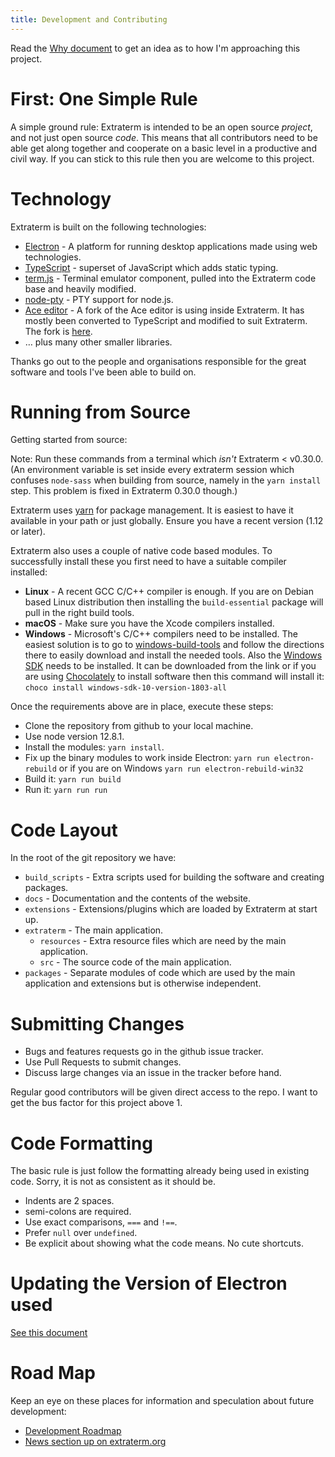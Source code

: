 ```yaml
---
title: Development and Contributing
---
```



Read the [Why document](why.md) to get an idea as to how I'm approaching this project.


# First: One Simple Rule

A simple ground rule: Extraterm is intended to be an open source *project*, and not just open source *code*. This means that all contributors need to be able get along together and cooperate on a basic level in a productive and civil way. If you can stick to this rule then you are welcome to this project.


# Technology

Extraterm is built on the following technologies:

* [Electron](http://electron.atom.io/) - A platform for running desktop applications made using web technologies.
* [TypeScript](http://www.typescriptlang.org) - superset of JavaScript which adds static typing.
* [term.js](https://github.com/chjj/term.js) - Terminal emulator component, pulled into the Extraterm code base and heavily modified.
* [node-pty](https://github.com/Microsoft/node-pty) - PTY support for node.js.
* [Ace editor](https://ace.c9.io/) - A fork of the Ace editor is using inside Extraterm. It has mostly been converted to TypeScript and modified to suit Extraterm. The fork is [here](https://github.com/sedwards2009/ace-ts).
* … plus many other smaller libraries.

Thanks go out to the people and organisations responsible for the great software and tools I've been able to build on.


# Running from Source

Getting started from source:

Note: Run these commands from a terminal which *isn't* Extraterm < v0.30.0. (An environment variable is set inside every extraterm session which confuses `node-sass` when building from source, namely in the `yarn install` step. This problem is fixed in Extraterm 0.30.0 though.)

Extraterm uses [yarn](http://yarnpkg.com/) for package management. It is easiest to have it available in your path or just globally. Ensure you have a recent version (1.12 or later).

Extraterm also uses a couple of native code based modules. To successfully install these you first need to have a suitable compiler installed:

* **Linux** - A recent GCC C/C++ compiler is enough. If you are on Debian based Linux distribution then installing the `build-essential` package will pull in the right build tools.
* **macOS** - Make sure you have the Xcode compilers installed.
* **Windows** - Microsoft's C/C++ compilers need to be installed. The easiest solution is to go to [windows-build-tools](https://github.com/felixrieseberg/windows-build-tools) and follow the directions there to easily download and install the needed tools. Also the [Windows SDK](https://developer.microsoft.com/en-us/windows/downloads/windows-10-sdk) needs to be installed. It can be downloaded from the link or if you are using [Chocolately](http://chocolatey.org/) to install software then this command will install it: `choco install windows-sdk-10-version-1803-all`


Once the requirements above are in place, execute these steps:

* Clone the repository from github to your local machine.
* Use node version 12.8.1.
* Install the modules: `yarn install`.
* Fix up the binary modules to work inside Electron: `yarn run electron-rebuild` or if you are on Windows `yarn run electron-rebuild-win32`
* Build it: `yarn run build`
* Run it: `yarn run run`


# Code Layout

In the root of the git repository we have:
* `build_scripts` - Extra scripts used for building the software and creating packages.
* `docs` - Documentation and the contents of the website.
* `extensions` - Extensions/plugins which are loaded by Extraterm at start up.
* `extraterm` - The main application.
    * `resources` - Extra resource files which are need by the main application.
    * `src` - The source code of the main application.
* `packages` - Separate modules of code which are used by the main application and extensions but is otherwise independent.


# Submitting Changes

* Bugs and features requests go in the github issue tracker.
* Use Pull Requests to submit changes.
* Discuss large changes via an issue in the tracker before hand.

Regular good contributors will be given direct access to the repo. I want to get the bus factor for this project above 1.


# Code Formatting

The basic rule is just follow the formatting already being used in existing code. Sorry, it is not as consistent as it should be.

* Indents are 2 spaces.
* semi-colons are required.
* Use exact comparisons, `===` and `!==`.
* Prefer `null` over `undefined`.
* Be explicit about showing what the code means. No cute shortcuts.

# Updating the Version of Electron used

[See this document](how_to_update_electron.md)

# Road Map

Keep an eye on these places for information and speculation about future development:

* [Development Roadmap](https://github.com/sedwards2009/extraterm/issues/30)
* [News section up on extraterm.org](http://extraterm.org/news.html)
